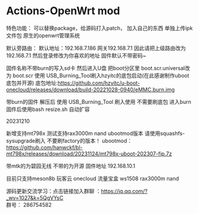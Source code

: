 
# Actions-OpenWrt mod


特色功能： 可以替换package，给源码打入patch， 加入自己的东西
单独上传ipk文件包
原生的openwrt管理系统


默认旁路由：
默认地址：192.168.7.186 网关192.168.7.1
因此请把上级路由改为192.168.7.1 然后登录修改为你喜欢的地址
固件默认不带密码~

固件名称不带burn的写入sd卡 然后进入U盘 把boot分区里 boot.scr.universal改为 boot.scr
使用 USB_Burning_Tool刷入hzyitc的底包启动(在此感谢制作uboot底包并开源) 底包地址:https://github.com/hzyitc/u-boot-onecloud/releases/download/build-20221028-0940/eMMC.burn.img

带burn的固件 解压后 使用 USB_Burning_Tool 刷入使用 不需要刷底包
进入burn固件后使用bash resize.sh 自动扩容

 20231210
 
新增支持mt798x  测试支持rax3000m nand ubootmod版本 请使用squashfs-sysupgrade刷入 不要刷factory的版本！
ubootmod：https://github.com/hanwckf/bl-mt798x/releases/download/20231124/mt798x-uboot-202307-fip.7z

带mtk的为碧园无线
不带的为开源
固件地址 192.168.10.1



目前只支持meson8b 玩客云 onecloud  流量宝盒 ws1508 rax3000m nand

源码更新交流学习：点击链接加入群聊 ：https://jq.qq.com/?_wv=1027&k=5QgVYsC  
群号： 286754582



